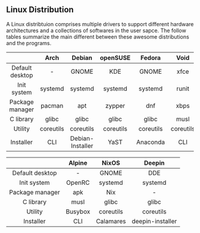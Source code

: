 ## Linux Distribution

A Linux distribtuion comprises multiple drivers to support different hardware architectures and a collections of softwares in the user sapce.
The follow tables summarize the main different between these awesome distributions and the programs.

|                 |    Arch   |      Debian      |  openSUSE |   Fedora  |    Void   |
|:---------------:|:---------:|:----------------:|:---------:|:---------:|:---------:|
| Default desktop |     -     |       GNOME      |    KDE    |   GNOME   |    xfce   |
|   Init system   |  systemd  |      systemd     |  systemd  |  systemd  |   runit   |
| Package manager |   pacman  |        apt       |   zypper  |    dnf    |    xbps   |
|    C library    |   glibc   |       glibc      |   glibc   |   glibc   |    musl   |
|     Utility     | coreutils |     coreutils    | coreutils | coreutils | coreutils |
|    Installer    |    CLI    | Debian-Installer |    YaST   |  Anaconda |    CLI    |

|                 |  Alpine |   NixOS   |      Deepin      |
|:---------------:|:-------:|:---------:|:----------------:|
| Default desktop |    -    |   GNOME   |        DDE       |
|   Init system   |  OpenRC |  systemd  |      systemd     |
| Package manager |   apk   |    Nix    |         -        |
|    C library    |   musl  |   glibc   |       glibc      |
|     Utility     | Busybox | coreutils |     coreutils    |
|    Installer    |   CLI   | Calamares | deepin-installer |

